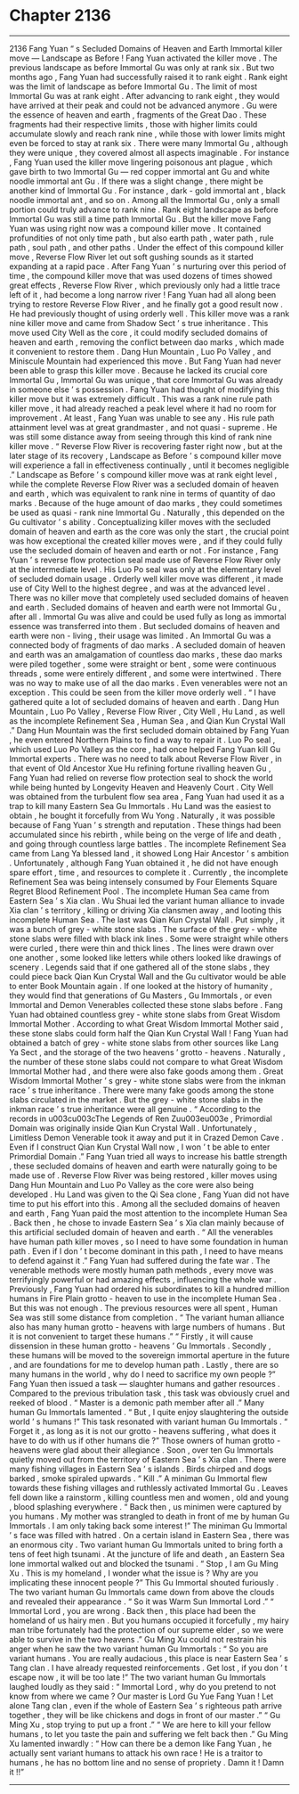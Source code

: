 
# Chapter 2136


---

2136 Fang Yuan “ s Secluded Domains of Heaven and Earth Immortal killer move — Landscape as Before !
Fang Yuan activated the killer move .
The previous landscape as before Immortal Gu was only at rank six . But two months ago , Fang Yuan had successfully raised it to rank eight .
Rank eight was the limit of landscape as before Immortal Gu .
The limit of most Immortal Gu was at rank eight . After advancing to rank eight , they would have arrived at their peak and could not be advanced anymore .
Gu were the essence of heaven and earth , fragments of the Great Dao . These fragments had their respective limits , those with higher limits could accumulate slowly and reach rank nine , while those with lower limits might even be forced to stay at rank six .
There were many Immortal Gu , although they were unique , they covered almost all aspects imaginable . For instance , Fang Yuan used the killer move lingering poisonous ant plague , which gave birth to two Immortal Gu — red copper immortal ant Gu and white noodle immortal ant Gu . If there was a slight change , there might be another kind of Immortal Gu . For instance , dark - gold immortal ant , black noodle immortal ant , and so on .
Among all the Immortal Gu , only a small portion could truly advance to rank nine .
Rank eight landscape as before Immortal Gu was still a time path Immortal Gu . But the killer move Fang Yuan was using right now was a compound killer move .
It contained profundities of not only time path , but also earth path , water path , rule path , soul path , and other paths .
Under the effect of this compound killer move , Reverse Flow River let out soft gushing sounds as it started expanding at a rapid pace .
After Fang Yuan ’ s nurturing over this period of time , the compound killer move that was used dozens of times showed great effects , Reverse Flow River , which previously only had a little trace left of it , had become a long narrow river !
Fang Yuan had all along been trying to restore Reverse Flow River , and he finally got a good result now .
He had previously thought of using orderly well .
This killer move was a rank nine killer move and came from Shadow Sect ’ s true inheritance . This move used City Well as the core , it could modify secluded domains of heaven and earth , removing the conflict between dao marks , which made it convenient to restore them .
Dang Hun Mountain , Luo Po Valley , and Miniscule Mountain had experienced this move .
But Fang Yuan had never been able to grasp this killer move .
Because he lacked its crucial core Immortal Gu , Immortal Gu was unique , that core Immortal Gu was already in someone else ’ s possession . Fang Yuan had thought of modifying this killer move but it was extremely difficult .
This was a rank nine rule path killer move , it had already reached a peak level where it had no room for improvement .
At least , Fang Yuan was unable to see any .
His rule path attainment level was at great grandmaster , and not quasi - supreme . He was still some distance away from seeing through this kind of rank nine killer move .
“ Reverse Flow River is recovering faster right now , but at the later stage of its recovery , Landscape as Before ’ s compound killer move will experience a fall in effectiveness continually , until it becomes negligible .”
Landscape as Before ’ s compound killer move was at rank eight level , while the complete Reverse Flow River was a secluded domain of heaven and earth , which was equivalent to rank nine in terms of quantity of dao marks . Because of the huge amount of dao marks , they could sometimes be used as quasi - rank nine Immortal Gu .
Naturally , this depended on the Gu cultivator ’ s ability .
Conceptualizing killer moves with the secluded domain of heaven and earth as the core was only the start , the crucial point was how exceptional the created killer moves were , and if they could fully use the secluded domain of heaven and earth or not .
For instance , Fang Yuan ’ s reverse flow protection seal made use of Reverse Flow River only at the intermediate level .
His Luo Po seal was only at the elementary level of secluded domain usage .
Orderly well killer move was different , it made use of City Well to the highest degree , and was at the advanced level .
There was no killer move that completely used secluded domains of heaven and earth .
Secluded domains of heaven and earth were not Immortal Gu , after all .
Immortal Gu was alive and could be used fully as long as immortal essence was transferred into them . But secluded domains of heaven and earth were non - living , their usage was limited .
An Immortal Gu was a connected body of fragments of dao marks . A secluded domain of heaven and earth was an amalgamation of countless dao marks , these dao marks were piled together , some were straight or bent , some were continuous threads , some were entirely different , and some were intertwined . There was no way to make use of all the dao marks .
Even venerables were not an exception .
This could be seen from the killer move orderly well .
“ I have gathered quite a lot of secluded domains of heaven and earth . Dang Hun Mountain , Luo Po Valley , Reverse Flow River , City Well , Hu Land , as well as the incomplete Refinement Sea , Human Sea , and Qian Kun Crystal Wall .”
Dang Hun Mountain was the first secluded domain obtained by Fang Yuan , he even entered Northern Plains to find a way to repair it .
Luo Po seal , which used Luo Po Valley as the core , had once helped Fang Yuan kill Gu Immortal experts .
There was no need to talk about Reverse Flow River , in that event of Old Ancestor Xue Hu refining fortune rivalling heaven Gu , Fang Yuan had relied on reverse flow protection seal to shock the world while being hunted by Longevity Heaven and Heavenly Court .
City Well was obtained from the turbulent flow sea area , Fang Yuan had used it as a trap to kill many Eastern Sea Gu Immortals .
Hu Land was the easiest to obtain , he bought it forcefully from Wu Yong . Naturally , it was possible because of Fang Yuan ’ s strength and reputation . These things had been accumulated since his rebirth , while being on the verge of life and death , and going through countless large battles .
The incomplete Refinement Sea came from Lang Ya blessed land , it showed Long Hair Ancestor ’ s ambition . Unfortunately , although Fang Yuan obtained it , he did not have enough spare effort , time , and resources to complete it . Currently , the incomplete Refinement Sea was being intensely consumed by Four Elements Square Regret Blood Refinement Pool .
The incomplete Human Sea came from Eastern Sea ’ s Xia clan . Wu Shuai led the variant human alliance to invade Xia clan ’ s territory , killing or driving Xia clansmen away , and looting this incomplete Human Sea .
The last was Qian Kun Crystal Wall . Put simply , it was a bunch of grey - white stone slabs .
The surface of the grey - white stone slabs were filled with black ink lines . Some were straight while others were curled , there were thin and thick lines . The lines were drawn over one another , some looked like letters while others looked like drawings of scenery .
Legends said that if one gathered all of the stone slabs , they could piece back Qian Kun Crystal Wall and the Gu cultivator would be able to enter Book Mountain again .
If one looked at the history of humanity , they would find that generations of Gu Masters , Gu Immortals , or even Immortal and Demon Venerables collected these stone slabs before .
Fang Yuan had obtained countless grey - white stone slabs from Great Wisdom Immortal Mother . According to what Great Wisdom Immortal Mother said , these stone slabs could form half the Qian Kun Crystal Wall !
Fang Yuan had obtained a batch of grey - white stone slabs from other sources like Lang Ya Sect , and the storage of the two heavens ’ grotto - heavens . Naturally , the number of these stone slabs could not compare to what Great Wisdom Immortal Mother had , and there were also fake goods among them .
Great Wisdom Immortal Mother ’ s grey - white stone slabs were from the inkman race ’ s true inheritance .
There were many fake goods among the stone slabs circulated in the market . But the grey - white stone slabs in the inkman race ’ s true inheritance were all genuine .
“ According to the records in u003cu003cThe Legends of Ren Zuu003eu003e , Primordial Domain was originally inside Qian Kun Crystal Wall . Unfortunately , Limitless Demon Venerable took it away and put it in Crazed Demon Cave . Even if I construct Qian Kun Crystal Wall now , I won ’ t be able to enter Primordial Domain .”
Fang Yuan tried all ways to increase his battle strength , these secluded domains of heaven and earth were naturally going to be made use of .
Reverse Flow River was being restored , killer moves using Dang Hun Mountain and Luo Po Valley as the core were also being developed . Hu Land was given to the Qi Sea clone , Fang Yuan did not have time to put his effort into this .
Among all the secluded domains of heaven and earth , Fang Yuan paid the most attention to the incomplete Human Sea .
Back then , he chose to invade Eastern Sea ’ s Xia clan mainly because of this artificial secluded domain of heaven and earth .
“ All the venerables have human path killer moves , so I need to have some foundation in human path . Even if I don ’ t become dominant in this path , I need to have means to defend against it .”
Fang Yuan had suffered during the fate war .
The venerable methods were mostly human path methods , every move was terrifyingly powerful or had amazing effects , influencing the whole war .
Previously , Fang Yuan had ordered his subordinates to kill a hundred million humans in Fire Plain grotto - heaven to use in the incomplete Human Sea .
But this was not enough .
The previous resources were all spent , Human Sea was still some distance from completion .
“ The variant human alliance also has many human grotto - heavens with large numbers of humans . But it is not convenient to target these humans .”
“ Firstly , it will cause dissension in these human grotto - heavens ’ Gu Immortals . Secondly , these humans will be moved to the sovereign immortal aperture in the future , and are foundations for me to develop human path . Lastly , there are so many humans in the world , why do I need to sacrifice my own people ?”
Fang Yuan then issued a task — slaughter humans and gather resources .
Compared to the previous tribulation task , this task was obviously cruel and reeked of blood .
“ Master is a demonic path member after all .” Many human Gu Immortals lamented .
“ But , I quite enjoy slaughtering the outside world ’ s humans !” This task resonated with variant human Gu Immortals .
“ Forget it , as long as it is not our grotto - heavens suffering , what does it have to do with us if other humans die ?” Those owners of human grotto - heavens were glad about their allegiance .
Soon , over ten Gu Immortals quietly moved out from the territory of Eastern Sea ’ s Xia clan .
There were many fishing villages in Eastern Sea ’ s islands .
Birds chirped and dogs barked , smoke spiraled upwards .
“ Kill .” A miniman Gu Immortal flew towards these fishing villages and ruthlessly activated Immortal Gu .
Leaves fell down like a rainstorm , killing countless men and women , old and young , blood splashing everywhere .
“ Back then , us minimen were captured by you humans . My mother was strangled to death in front of me by human Gu Immortals . I am only taking back some interest !” The miniman Gu Immortal ’ s face was filled with hatred .
On a certain island in Eastern Sea , there was an enormous city .
Two variant human Gu Immortals united to bring forth a tens of feet high tsunami .
At the juncture of life and death , an Eastern Sea lone immortal walked out and blocked the tsunami .
“ Stop , I am Gu Ming Xu . This is my homeland , I wonder what the issue is ? Why are you implicating these innocent people ?” This Gu Immortal shouted furiously .
The two variant human Gu Immortals came down from above the clouds and revealed their appearance .
“ So it was Warm Sun Immortal Lord .”
“ Immortal Lord , you are wrong . Back then , this place had been the homeland of us hairy men . But you humans occupied it forcefully , my hairy man tribe fortunately had the protection of our supreme elder , so we were able to survive in the two heavens .”
Gu Ming Xu could not restrain his anger when he saw the two variant human Gu Immortals : “ So you are variant humans . You are really audacious , this place is near Eastern Sea ’ s Tang clan . I have already requested reinforcements . Get lost , if you don ’ t escape now , it will be too late !”
The two variant human Gu Immortals laughed loudly as they said : “ Immortal Lord , why do you pretend to not know from where we came ? Our master is Lord Gu Yue Fang Yuan ! Let alone Tang clan , even if the whole of Eastern Sea ’ s righteous path arrive together , they will be like chickens and dogs in front of our master .”
“ Gu Ming Xu , stop trying to put up a front .”
“ We are here to kill your fellow humans , to let you taste the pain and suffering we felt back then .”
Gu Ming Xu lamented inwardly : “ How can there be a demon like Fang Yuan , he actually sent variant humans to attack his own race ! He is a traitor to humans , he has no bottom line and no sense of propriety . Damn it ! Damn it !!”

---


